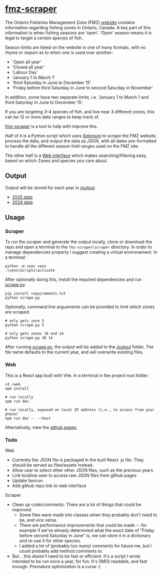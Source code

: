 # [fmz-scraper](https://oversizedcanoe.github.io/fmz-scraper/)
The Ontario Fisheries Management Zone (FMZ) [website](https://www.ontario.ca/page/ontario-fishery-regulations-variation-orders) contains information regarding fishing zones in Ontario, Canada. A key part of this information is when fishing seasons are 'open'. 'Open' season means it is legal to target a certain species of fish.

Season limits are listed on the website in one of many formats, with no rhyme or reason as to when one is used over another:
- 'Open all year'
- 'Closed all year'
- 'Labour Day'
- 'January 1 to March 1'
- 'third Saturday in June to December 15'
- 'Friday before third Saturday in June to second Saturday in November'

In addition, some have two separate limits, i.e. 'January 1 to March 1 and third Saturday in June to December 15'.

If you are targeting 3-4 species of fish, and live near 3 different zones, this can be 12 or more date ranges to keep track of.

[fmz-scraper](https://oversizedcanoe.github.io/fmz-scraper/) is a tool to help with improve this.

Half of it is a Python script which uses [Selenium](https://www.selenium.dev/) to scrape the FMZ website, process the data, and output the data as JSON, with all dates pre-formatted to handle all the different season limit ranges used on the FMZ site.

The other half is a [Web interface](https://oversizedcanoe.github.io/fmz-scraper/) which makes searching/filtering easy, based on which Zones and species you care about.

## Output
Output will be stored for each year in [/output](/output).
- [2025 data](/output/2025.json)
- [2024 data](/output/2024.json)

## Usage
### Scraper
To run the scraper and generate the output locally, clone or download the repo and open a terminal to the `fmz-scraper\scraper` directory. In order to manage dependencies properly I suggest creating a virtual environement. In a terminal: 
````
python -m venv venv
.\venv\Scripts\activate
````
After optionally doing this, install the required dependencies and run [scrape.py](scrape.py).
````
pip install requirements.txt
python scrape.py
````
Optionally, command line arguements can be provided to limit which zones are scraped.
````
# only gets zone 5
python scrape.py 5

# only gets zones 10 and 14
python scrape.py 10 14
````
After running [scrape.py](scrape.py), the output will be added to the [/output](/output) folder. The file name defaults to the current year, and will overwrite existing files.


### Web
This is a React app built with Vite. In a terminal in the project root folder:
````
cd /web
npm install

# run locally
npm run dev 

# run locally, exposed on local IP address (i.e., to access from your phone)
npm run dev -- --host
````

Alternatively, view the [github pages](https://oversizedcanoe.github.io/fmz-scraper/).

### Todo
Web
- Currently the JSON file is packaged in the built React .js file. They should be served as files/assets instead.
- Allow user to select other other JSON files, such as the previous years.
- Link to/allow user to access raw JSON files from github pages
- Update favicon
- Add github repo link to web interface 

Scraper
- Clean up code/comments: There are a lot of things that could be improved. 
    - Some files were made into classes when they probably don't need to be, and vice versa.
    - There are performance improvements that could be made -- for example if we've already determined what the exact date of "Friday before second Saturday in June" is, we can store it in a dictionary and re-use it for other species.
    - I added a lot of (probably too many) comments for future me, but I could probably add method comments to.
- But... this doesn't need to be fast or efficient. It's a script I wrote intended to be run once a year, for fun. It's (IMO) readable, and fast enough. Premature optimization is a curse :)